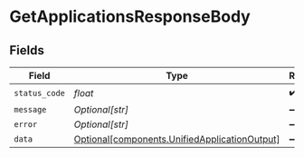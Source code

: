 # GetApplicationsResponseBody


## Fields

| Field                                                                                                | Type                                                                                                 | Required                                                                                             | Description                                                                                          |
| ---------------------------------------------------------------------------------------------------- | ---------------------------------------------------------------------------------------------------- | ---------------------------------------------------------------------------------------------------- | ---------------------------------------------------------------------------------------------------- |
| `status_code`                                                                                        | *float*                                                                                              | :heavy_check_mark:                                                                                   | N/A                                                                                                  |
| `message`                                                                                            | *Optional[str]*                                                                                      | :heavy_minus_sign:                                                                                   | N/A                                                                                                  |
| `error`                                                                                              | *Optional[str]*                                                                                      | :heavy_minus_sign:                                                                                   | N/A                                                                                                  |
| `data`                                                                                               | [Optional[components.UnifiedApplicationOutput]](../../models/components/unifiedapplicationoutput.md) | :heavy_minus_sign:                                                                                   | N/A                                                                                                  |